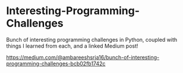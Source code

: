 # Interesting-Programming-Challenges
Bunch of interesting programming challenges in Python, coupled with things I learned from each, and a linked Medium post!

https://medium.com/@ambareeshsrja16/bunch-of-interesting-programming-challenges-bcb02fb1742c

